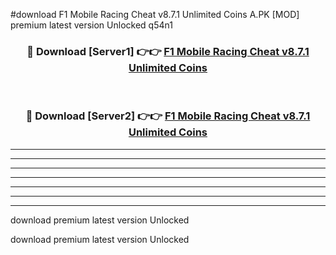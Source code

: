 #download F1 Mobile Racing Cheat v8.7.1 Unlimited Coins A.PK [MOD] premium latest version Unlocked q54n1 



<div align="center">
<h3>🔴 Download [Server1] 👉👉 <a href="https://download1apk.web.app/">F1 Mobile Racing Cheat v8.7.1 Unlimited Coins</a></h3><br>

<h3>🔴 Download [Server2] 👉👉 <a href="https://download1apk.web.app/">F1 Mobile Racing Cheat v8.7.1 Unlimited Coins</a></h3>
</div>





----------------------------------------------------------

----------------------------------------------------------

----------------------------------------------------------

----------------------------------------------------------

----------------------------------------------------------

----------------------------------------------------------

----------------------------------------------------------

download premium latest version Unlocked

download premium latest version Unlocked
